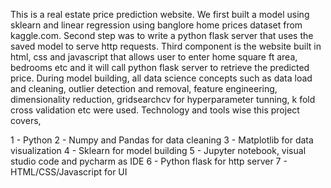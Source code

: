 This is a real estate price prediction website. We first built a model using sklearn and linear regression using banglore home prices dataset from kaggle.com. Second step was to write a python flask server that uses the saved model to serve http requests. Third component is the website built in html, css and javascript that allows user to enter home square ft area, bedrooms etc and it will call python flask server to retrieve the predicted price. During model building, all data science concepts such as data load and cleaning, outlier detection and removal, feature engineering, dimensionality reduction, gridsearchcv for hyperparameter tunning, k fold cross validation etc were used. Technology and tools wise this project covers,

1 - Python
2 - Numpy and Pandas for data cleaning
3 - Matplotlib for data visualization
4 - Sklearn for model building
5 - Jupyter notebook, visual studio code and pycharm as IDE
6 - Python flask for http server
7 - HTML/CSS/Javascript for UI
